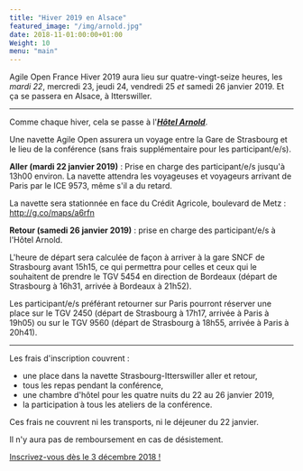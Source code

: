 ```yaml
---
title: "Hiver 2019 en Alsace"
featured_image: "/img/arnold.jpg"
date: 2018-11-01:00:00+01:00
Weight: 10
menu: "main"
---
```


Agile Open France Hiver 2019 aura lieu sur quatre-vingt-seize heures,
les *mardi 22*, mercredi 23, jeudi 24, vendredi 25 *et* samedi 26 janvier 2019.
Et ça se passera en Alsace, à Itterswiller.

<!--more-->

----

Comme chaque hiver, cela se passe à l'[***Hôtel
Arnold***](https://www.hotel-arnold.com/).

Une navette Agile Open assurera un voyage entre la Gare de Strasbourg et le
lieu de la conférence (sans frais supplémentaire pour les participant/e/s).

**Aller (mardi 22 janvier 2019)** : Prise en charge des participant/e/s jusqu'à
13h00 environ. La navette attendra les voyageuses et voyageurs arrivant de
Paris par le ICE 9573, même s'il a du retard.

La navette sera stationnée en face du Crédit Agricole, boulevard de Metz :
http://g.co/maps/a6rfn

**Retour (samedi 26 janvier 2019)** : prise en charge des participant/e/s à
l'Hôtel Arnold.

L'heure de départ sera calculée de façon à arriver à la gare SNCF de Strasbourg
avant 15h15, ce qui permettra pour celles et ceux qui le souhaitent de prendre
le TGV 5454 en direction de Bordeaux (départ de Strasbourg à 16h31, arrivée à
Bordeaux à 21h52).

Les participant/e/s préférant retourner sur Paris pourront réserver une place
sur le TGV 2450 (départ de Strasbourg à 17h17, arrivée à Paris à 19h05) ou sur
le TGV 9560 (départ de Strasbourg à 18h55, arrivée à Paris à 20h41).

----

Les frais d'inscription couvrent :

- une place dans la navette Strasbourg-Itterswiller aller et retour,
- tous les repas pendant la conférence,
- une chambre d'hôtel pour les quatre nuits du 22 au 26 janvier 2019,
- la participation à tous les ateliers de la conférence.

Ces frais ne couvrent ni les transports, ni le déjeuner du 22 janvier.

Il n'y aura pas de remboursement en cas de désistement.

[Inscrivez-vous dès le 3 décembre 2018 !](/inscription)
